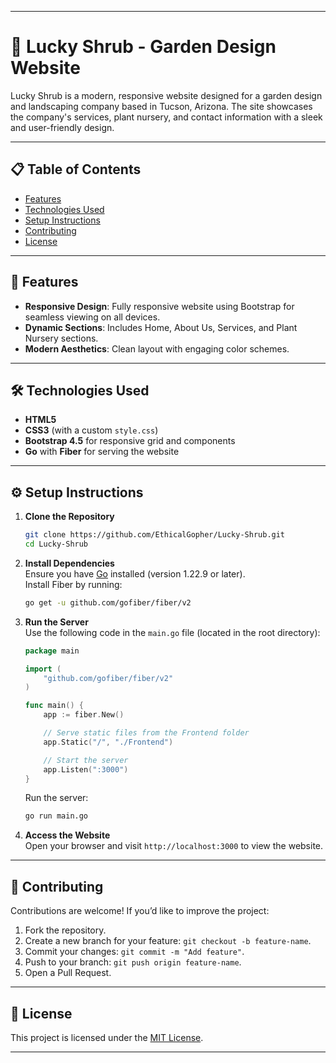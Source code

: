 
---

# 🌿 Lucky Shrub - Garden Design Website  

Lucky Shrub is a modern, responsive website designed for a garden design and landscaping company based in Tucson, Arizona. The site showcases the company's services, plant nursery, and contact information with a sleek and user-friendly design.  

---

## 📋 Table of Contents  
- [Features](#features)  
- [Technologies Used](#technologies-used)  
- [Setup Instructions](#setup-instructions)  
- [Contributing](#contributing)  
- [License](#license)  

---

## 🌟 Features  
- **Responsive Design**: Fully responsive website using Bootstrap for seamless viewing on all devices.  
- **Dynamic Sections**: Includes Home, About Us, Services, and Plant Nursery sections.  
- **Modern Aesthetics**: Clean layout with engaging color schemes.  

---

## 🛠 Technologies Used  
- **HTML5**  
- **CSS3** (with a custom `style.css`)  
- **Bootstrap 4.5** for responsive grid and components  
- **Go** with **Fiber** for serving the website  

---

## ⚙️ Setup Instructions  

1. **Clone the Repository**  
   ```bash
   git clone https://github.com/EthicalGopher/Lucky-Shrub.git
   cd Lucky-Shrub
   ```

2. **Install Dependencies**  
   Ensure you have [Go](https://golang.org/dl/) installed (version 1.22.9 or later).  
   Install Fiber by running:  
   ```bash
   go get -u github.com/gofiber/fiber/v2
   ```

3. **Run the Server**  
   Use the following code in the `main.go` file (located in the root directory):  
   ```go
   package main

   import (
       "github.com/gofiber/fiber/v2"
   )

   func main() {
       app := fiber.New()

       // Serve static files from the Frontend folder
       app.Static("/", "./Frontend")

       // Start the server
       app.Listen(":3000")
   }
   ```

   Run the server:  
   ```bash
   go run main.go
   ```

4. **Access the Website**  
   Open your browser and visit `http://localhost:3000` to view the website.  

---

## 🤝 Contributing  
Contributions are welcome! If you’d like to improve the project:  
1. Fork the repository.  
2. Create a new branch for your feature: `git checkout -b feature-name`.  
3. Commit your changes: `git commit -m "Add feature"`.  
4. Push to your branch: `git push origin feature-name`.  
5. Open a Pull Request.  

---

## 📜 License  
This project is licensed under the [MIT License](LICENSE).  

---

